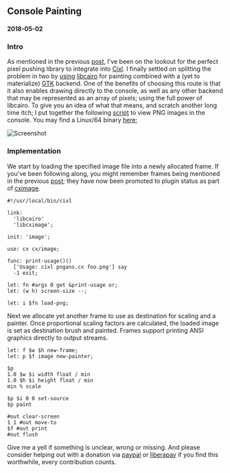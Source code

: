## Console Painting
#### 2018-05-02

### Intro
As mentioned in the previous [post](https://github.com/basic-gongfu/cixl/blob/master/devlog/console_walkimation.md), I've been on the lookout for the perfect pixel pushing library to integrate into [Cixl](https://github.com/basic-gongfu/cixl). I finally settled on splitting the problem in two by [using](https://github.com/basic-gongfu/cximage) [libcairo](https://www.cairographics.org/) for painting combined with a (yet to materialize) [GTK](https://www.gtk.org/) backend. One of the benefits of choosing this route is that it also enables drawing directly to the console, as well as any other backend that may be represented as an array of pixels; using the full power of libcairo. To give you an idea of what that means, and scratch another long time itch; I put together the following [script](https://github.com/basic-gongfu/cximage/blob/master/examples/pngans.cx) to view PNG images in the console. You may find a Linux/64 binary [here](https://github.com/basic-gongfu/cxbin/blob/master/linux64/pngans);

![Screenshot](https://raw.github.com/basic-gongfu/cixl/master/devlog/monalisa.png)

### Implementation
We start by loading the specified image file into a newly allocated frame. If you've been following along, you might remember frames being mentioned in the previous [post](https://github.com/basic-gongfu/cixl/blob/master/devlog/console_walkimation.md); they have now been promoted to plugin status as part of [cximage](https://github.com/basic-gongfu/cximage).

```
#!/usr/local/bin/cixl

link:
  'libcairo'
  'libcximage';
  
init: 'image';

use: cx cx/image;

func: print-usage()()
  ['Usage: cixl pngans.cx foo.png'] say
  -1 exit;

let: fn #args 0 get &print-usage or; 
let: (w h) screen-size --;

let: i $fn load-png;
```

Next we allocate yet another frame to use as destination for scaling and a painter. Once proportional scaling factors are calculated, the loaded image is set as destination brush and painted. Frames support printing ANSI graphics directly to output streams.

```
let: f $w $h new-frame;
let: p $f image new-painter;

$p
1.0 $w $i width float / min
1.0 $h $i height float / min
min % scale

$p $i 0 0 set-source
$p paint

#out clear-screen
1 1 #out move-to
$f #out print
#out flush
```

Give me a yell if something is unclear, wrong or missing. And please consider helping out with a donation via [paypal](https://paypal.me/basicgongfu) or [liberapay](https://liberapay.com/basic-gongfu/donate) if you find this worthwhile, every contribution counts.